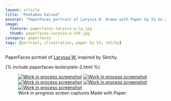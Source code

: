 ```yaml
---
layout: article
title: "Peekaboo halved"
excerpt: "PaperFaces portrait of Laryssa W. drawn with Paper by 53 on an iPad."
image: 
  feature: paperfaces-laryssa-w-lg.jpg
  thumb: paperfaces-laryssa-w-150.jpg
category: paperfaces
tags: [portrait, illustration, paper by 53, sktchy]
---
```


PaperFaces portrait of [Laryssa W.](http://sktchy.com/rHtydc) inspired by Sktchy.

{% include paperfaces-boilerplate-2.html %}

<figure class="third">
	<a href="{{ site.url }}/images/paperfaces-laryssa-w-process-1-lg.jpg"><img src="{{ site.url }}/images/paperfaces-laryssa-w-process-1-600.jpg" alt="Work in process screenshot"></a>
	<a href="{{ site.url }}/images/paperfaces-laryssa-w-process-2-lg.jpg"><img src="{{ site.url }}/images/paperfaces-laryssa-w-process-2-600.jpg" alt="Work in process screenshot"></a>
	<a href="{{ site.url }}/images/paperfaces-laryssa-w-process-3-lg.jpg"><img src="{{ site.url }}/images/paperfaces-laryssa-w-process-3-600.jpg" alt="Work in process screenshot"></a>
	<a href="{{ site.url }}/images/paperfaces-laryssa-w-process-4-lg.jpg"><img src="{{ site.url }}/images/paperfaces-laryssa-w-process-4-600.jpg" alt="Work in process screenshot"></a>
	<a href="{{ site.url }}/images/paperfaces-laryssa-w-process-5-lg.jpg"><img src="{{ site.url }}/images/paperfaces-laryssa-w-process-5-600.jpg" alt="Work in process screenshot"></a>
	<figcaption>Work in progress screen captures Made with Paper.</figcaption>
</figure>